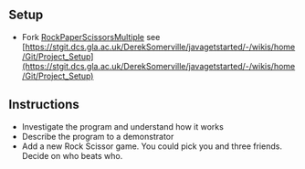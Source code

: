 ## Setup
* Fork [RockPaperScissorsMultiple](https://stgit.dcs.gla.ac.uk/DerekSomerville/rockpaperscissorsmultiple) see [https://stgit.dcs.gla.ac.uk/DerekSomerville/javagetstarted/-/wikis/home/Git/Project_Setup](https://stgit.dcs.gla.ac.uk/DerekSomerville/javagetstarted/-/wikis/home/Git/Project_Setup)

## Instructions
* Investigate the program and understand how it works
* Describe the program to a demonstrator
* Add a new Rock Scissor game. You could pick you and three friends. Decide on who beats who.
